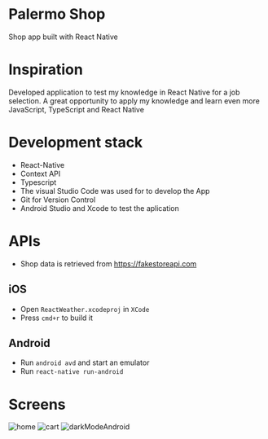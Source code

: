 # Palermo Shop
Shop app built with React Native

# Inspiration
Developed application to test my knowledge in React Native for a job selection. A great opportunity to apply my knowledge and learn even more JavaScript, TypeScript and React Native

# Development stack
+ React-Native
+ Context API
+ Typescript
+ The visual Studio Code was used for to develop the App
+ Git for Version Control
+ Android Studio and Xcode to test the aplication  

# APIs
+ Shop data is retrieved from https://fakestoreapi.com

## iOS
+ Open `ReactWeather.xcodeproj` in `XCode`
+ Press `cmd+r` to build it

## Android
+ Run `android avd` and start an emulator
+ Run `react-native run-android`

# Screens 
![home](https://user-images.githubusercontent.com/34358287/161111427-763991ae-6f45-486e-98d1-7f4e62e97f74.jpeg)
![cart](https://user-images.githubusercontent.com/34358287/161109837-2e43d3ba-d527-4c77-8d1f-64780ebdcb90.jpeg)
![darkModeAndroid](https://user-images.githubusercontent.com/34358287/161109493-80bd6d28-bfbc-4715-80c7-6be3bb81d021.jpeg)
